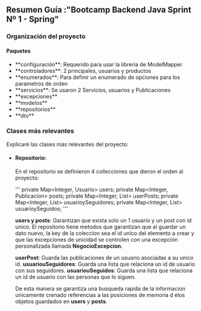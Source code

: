 ## Resumen Guía :"Bootcamp Backend Java Sprint Nº 1 - Spring"

### Organización del proyecto

#### Paquetes
<ul>
<li>**configuración**: Requerido para usar la libreria de ModelMapper</li>
<li>**controladores**: 2 principales, usuarios y productos</li>
<li>**enumerados**: Para definir un enumerado de opciones para los parametros de orden</li>
<li>**servicios**: Se usaron 2 Servicios, usuarios y Publicaciones</li>
<li>**excepciones**</li>
<li>**modelos**</li>
<li>**repositorios**</li>
<li>**dto**</li>
</ul>


### Clases más relevantes

Explicaré las clases más relevantes del proyecto:

- #### Repositorio:
  En el repositorio se definieron 4 collecciones que dieron el orden al proyecto:</p>
  ''' 
  private Map<Integer, Usuario> users;
  private Map<Integer, Publicacion> posts;
  private Map<Integer, List<Publicacion>> userPosts;
  private Map<Integer, List<Usuario>> usuarioySeguidores;
  private Map<Integer, List<Usuario>> usuarioySeguidos;
  ''' 

  **users y posts**: Garantizan que exista solo un 1 usuario y un post con id unico. El repositorio tiene metodos que garantizan que al guardar un dato nuevo, la key de la coleccion sea el id unico del elemento a crear y que las excepciones de unicidad se controlen con una excepción personalizada llamada  **NegocioExcepcion**.

  **userPost**: Guarda las publicaciones de un usuario asociadas a su unico id.
  **usuariouSeguidores**: Guarda una lista que relaciona un id de usuario con sus seguidores.
  **usuariouSeguidos**: Guarda una lista que relaciona un id de usuario con las personas que lo siguen.

  De esta manera se garantiza una busqueda rapida de la informacion unicamente crenado referencias a las posiciones de memoria d elos objetos guardados en **users** y **posts**.
    
     




    

